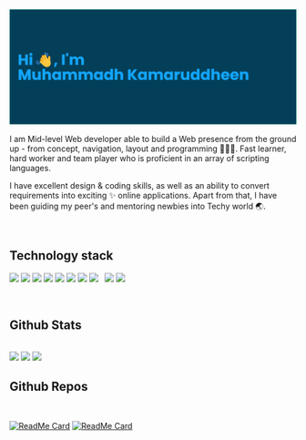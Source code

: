 <img src="banner_light_border.png"/>

<br/>

I am Mid-level Web developer able to build a Web presence from the ground up - from concept, navigation, layout and programming 🧑🏻‍💻. Fast learner, hard worker and team player who is proficient in an array of scripting languages. 

I have excellent design & coding skills, as well as an ability to convert requirements into exciting ✨ online applications. Apart from that, I have been guiding my peer's and mentoring newbies into Techy world 🌏. 

<br/>

## Technology stack

<a src="https://www.python.org/"><img src="https://img.icons8.com/color/48/000000/python.png"/></a>
<a src="https://www.java.org/"><img src="https://img.icons8.com/?size=48&id=13679&format=png"/></a>
<a src="https://www.djangoproject.com/"><img src="https://img.icons8.com/color/48/000000/django.png"/></a> 
<a src="https://www.w3schools.com/html/"><img src="https://img.icons8.com/color/48/000000/html-5.png"/></a>
<a src="https://www.w3schools.com/css/"><img src="https://img.icons8.com/color/48/000000/css3.png"/></a>
<a src="https://getbootstrap.com/"><img src="https://img.icons8.com/color/48/000000/bootstrap.png"/></a>
<a src="https://www.javascript.com/"><img src="https://img.icons8.com/color/48/000000/javascript.png"/></a>
<a src="https://reactjs.org/"><img src="https://img.icons8.com/color/48/000000/react-native.png"/></a>
<a src="https://sass-lang.com/">&nbsp;&nbsp;<img height="35" src="https://sass-lang.com/assets/img/logos/logo.svg"/></a>
<a src="https://github.com/"><img src="https://img.icons8.com/color/48/000000/github--v1.png"/></a>

<br/>

## Github Stats

<br/>

<img src="https://github-readme-stats.vercel.app/api?username=kamaruddheen&show_icons=true&theme=dark" width="600">

<img src="https://github-readme-streak-stats.herokuapp.com?user=kamaruddheen&theme=dark" width="600">

<img src="https://github-readme-stats.vercel.app/api/top-langs/?username=kamaruddheen&layout=compact&theme=dark" width="300">

<br/>

## Github Repos

<br/>

[![ReadMe Card](https://github-readme-stats.vercel.app/api/pin/?username=kamaruddheen&repo=attendance-report&show_owner=true&theme=dark)](https://github.com/kamaruddheen/attendance-report)
[![ReadMe Card](https://github-readme-stats.vercel.app/api/pin/?username=kamaruddheen&repo=cs-event&show_owner=true&theme=dark)](https://github.com/kamaruddheen/cs-event)


<!--

Structure
### Plan:

- [x] Short Introduction 
- [x] Technology stack
- [x] Github stats
- [x] Github Streak
- [x] Repos
- [x] Most used language 
- [ ] Social links


Profile Views -- <img src="https://komarev.com/ghpvc/?username=kamaruddheen" alt="kamaruddheen" />

Profile Icon -- https://avatars.githubusercontent.com/u/57263951?v=4

Image -- <a href="URL_REDIRECT" target="blank"><img align="center" src="IMG_URL" height="100" /></a>

PR, commits - <img src="https://github-readme-stats.vercel.app/api?username=kamaruddheen&show_icons=true&theme=dark" width="400">

[![GitHub Streak](https://github-readme-streak-stats.herokuapp.com?user=kamaruddheen&theme=dark)](https://git.io/streak-stats)

(https://github-readme-streak-stats.herokuapp.com/demo/) -- For editing streak
-->
